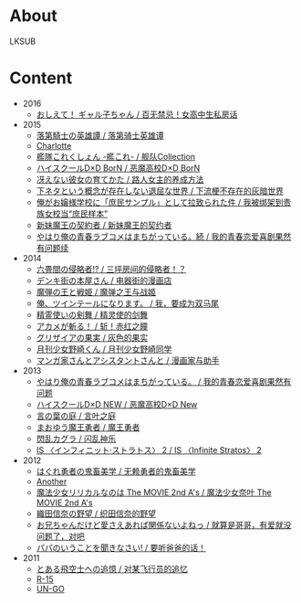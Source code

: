 # About

LKSUB

# Content

- 2016
    - [おしえて！ ギャル子ちゃん / 百无禁忌！女高中生私房话](jk)
- 2015
    - [落第騎士の英雄譚 / 落第骑士英雄谭](rakudai)
    - [Charlotte](charlotte)
    - [艦隊これくしょん -艦これ- / 舰队Collection](kancolle)
    - [ハイスクールD×D BorN / 恶魔高校D×D BorN](hsdxd_born)
    - [冴えない彼女の育てかた / 路人女主的养成方法](saenai)
    - [下ネタという概念が存在しない退屈な世界 / 下流梗不存在的灰暗世界](shimoseka)
    - [俺がお嬢様学校に「庶民サンプル」として拉致られた件 / 我被绑架到贵族女校当“庶民样本”](shomin)
    - [新妹魔王の契約者 / 新妹魔王的契约者](shinmai)
    - [やはり俺の青春ラブコメはまちがっている。続 / 我的青春恋爱喜剧果然有问题续](oregairu2)
- 2014
    - [六畳間の侵略者!? / 三坪房间的侵略者！？](rokujouma)
    - [デンキ街の本屋さん / 电器街的漫画店](denkigai)
    - [魔弾の王と戦姫 / 魔弹之王与战姬](madan)
    - [俺、ツインテールになります。 / 我，要成为双马尾](ore_twi)
    - [精霊使いの剣舞 / 精灵使的剑舞](seireitsukai)
    - [アカメが斬る！ / 斩！赤红之瞳](akame)
    - [グリザイアの果実 / 灰色的果实](grisaia)
    - [月刊少女野崎くん / 月刊少女野崎同学](gekkan)
    - [マンガ家さんとアシスタントさんと / 漫画家与助手](mangakasan)
- 2013
    - [やはり俺の青春ラブコメはまちがっている。 / 我的青春恋爱喜剧果然有问题](oregairu)
    - [ハイスクールD×D NEW / 恶魔高校D×D New](hsdxd_new)
    - [言の葉の庭 / 言叶之庭](kotonoha)
    - [まおゆう魔王勇者 / 魔王勇者](maoyuu)
    - [閃乱カグラ / 闪乱神乐](senran)
    - [IS 〈インフィニット·ストラトス〉 2 / IS 〈Infinite Stratos〉 2](is2)
- 2012
    - [はぐれ勇者の鬼畜美学 / 无赖勇者的鬼畜美学](hagure)
    - [Another](another)
    - [魔法少女リリカルなのは The MOVIE 2nd A's / 魔法少女奈叶 The MOVIE 2nd A's](nanoha_movie_2nd_as)
    - [織田信奈の野望 / 织田信奈的野望](oda_nobuna)
    - [お兄ちゃんだけど愛さえあれば関係ないよねっ / 就算是哥哥，有爱就没问题了，对吧](oniichan_ai)
    - [パパのいうことを聞きなさい! / 要听爸爸的话！](papakiki)
- 2011
    - [とある飛空士への追憶 / 对某飞行员的追忆](hikuushi)
    - [R-15](r15)
    - [UN-GO](ungo)
